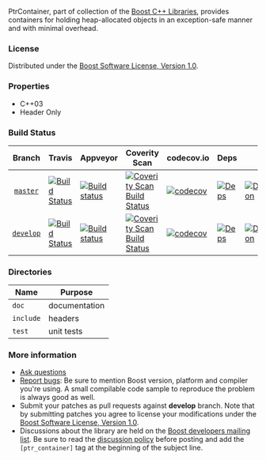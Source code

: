 PtrContainer, part of collection of the [Boost C++ Libraries](http://github.com/boostorg), provides containers for holding heap-allocated objects in an exception-safe manner and with minimal overhead.

### License

Distributed under the [Boost Software License, Version 1.0](http://www.boost.org/LICENSE_1_0.txt).

### Properties

* C++03
* Header Only

### Build Status

Branch          | Travis | Appveyor | Coverity Scan | codecov.io | Deps | Docs | Tests |
:-------------: | ------ | -------- | ------------- | ---------- | ---- | ---- | ----- |
[`master`](https://github.com/boostorg/ptr_container/tree/master) | [![Build Status](https://travis-ci.org/boostorg/ptr_container.svg?branch=master)](https://travis-ci.org/boostorg/ptr_container) | [![Build status](https://ci.appveyor.com/api/projects/status/xsoiss46xfe6ilig/branch/master?svg=true)](https://ci.appveyor.com/project/jeking3/ptr-container-lviqw/branch/master) | [![Coverity Scan Build Status](https://scan.coverity.com/projects/15842/badge.svg)](https://scan.coverity.com/projects/boostorg-ptr_container) | [![codecov](https://codecov.io/gh/boostorg/ptr_container/branch/master/graph/badge.svg)](https://codecov.io/gh/boostorg/ptr_container/branch/master)| [![Deps](https://img.shields.io/badge/deps-master-brightgreen.svg)](https://pdimov.github.io/boostdep-report/master/ptr_container.html) | [![Documentation](https://img.shields.io/badge/docs-master-brightgreen.svg)](http://www.boost.org/doc/libs/master/doc/html/ptr_container.html) | [![Enter the Matrix](https://img.shields.io/badge/matrix-master-brightgreen.svg)](http://www.boost.org/development/tests/master/developer/ptr_container.html)
[`develop`](https://github.com/boostorg/ptr_container/tree/develop) | [![Build Status](https://travis-ci.org/boostorg/ptr_container.svg?branch=develop)](https://travis-ci.org/boostorg/ptr_container) | [![Build status](https://ci.appveyor.com/api/projects/status/xsoiss46xfe6ilig/branch/develop?svg=true)](https://ci.appveyor.com/project/jeking3/ptr-container-lviqw/branch/develop) | [![Coverity Scan Build Status](https://scan.coverity.com/projects/15842/badge.svg)](https://scan.coverity.com/projects/boostorg-ptr_container) | [![codecov](https://codecov.io/gh/boostorg/ptr_container/branch/develop/graph/badge.svg)](https://codecov.io/gh/boostorg/ptr_container/branch/develop) | [![Deps](https://img.shields.io/badge/deps-develop-brightgreen.svg)](https://pdimov.github.io/boostdep-report/develop/ptr_container.html) | [![Documentation](https://img.shields.io/badge/docs-develop-brightgreen.svg)](http://www.boost.org/doc/libs/develop/doc/html/ptr_container.html) | [![Enter the Matrix](https://img.shields.io/badge/matrix-develop-brightgreen.svg)](http://www.boost.org/development/tests/develop/developer/ptr_container.html)

### Directories

| Name        | Purpose                        |
| ----------- | ------------------------------ |
| `doc`       | documentation                  |
| `include`   | headers                        |
| `test`      | unit tests                     |

### More information

* [Ask questions](http://stackoverflow.com/questions/ask?tags=c%2B%2B,boost,boost-ptr_container)
* [Report bugs](https://github.com/boostorg/ptr_container/issues): Be sure to mention Boost version, platform and compiler you're using. A small compilable code sample to reproduce the problem is always good as well.
* Submit your patches as pull requests against **develop** branch. Note that by submitting patches you agree to license your modifications under the [Boost Software License, Version 1.0](http://www.boost.org/LICENSE_1_0.txt).
* Discussions about the library are held on the [Boost developers mailing list](http://www.boost.org/community/groups.html#main). Be sure to read the [discussion policy](http://www.boost.org/community/policy.html) before posting and add the `[ptr_container]` tag at the beginning of the subject line.
